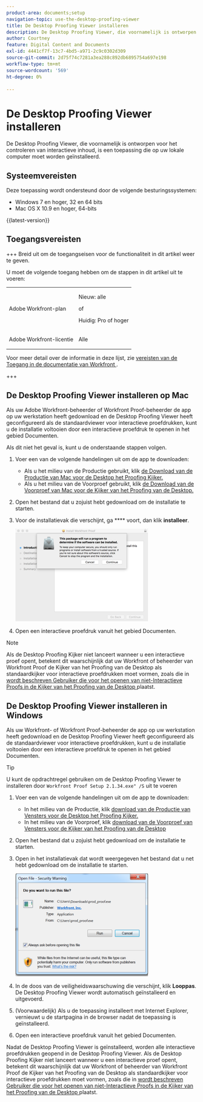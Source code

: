 ```yaml
---
product-area: documents;setup
navigation-topic: use-the-desktop-proofing-viewer
title: De Desktop Proofing Viewer installeren
description: De Desktop Proofing Viewer, die voornamelijk is ontworpen voor het controleren van interactieve inhoud, is een toepassing die op uw lokale computer moet worden geïnstalleerd.
author: Courtney
feature: Digital Content and Documents
exl-id: 4441cf7f-13c7-4bd5-a971-2c9c0302d309
source-git-commit: 2d75f74c7281a3ea288c892db6895754a697e198
workflow-type: tm+mt
source-wordcount: '569'
ht-degree: 0%

---
```


# De Desktop Proofing Viewer installeren

<!--Audited: 12/2023-->

De Desktop Proofing Viewer, die voornamelijk is ontworpen voor het controleren van interactieve inhoud, is een toepassing die op uw lokale computer moet worden geïnstalleerd.

## Systeemvereisten

Deze toepassing wordt ondersteund door de volgende besturingssystemen:

* Windows 7 en hoger, 32 en 64 bits
* Mac OS X 10.9 en hoger, 64-bits

{{latest-version}}

## Toegangsvereisten

+++ Breid uit om de toegangseisen voor de functionaliteit in dit artikel weer te geven.

U moet de volgende toegang hebben om de stappen in dit artikel uit te voeren:

<table style="table-layout:auto"> 
 <col> 
 <col> 
 <tbody> 
  <tr> 
   <td role="rowheader">Adobe Workfront-plan</td> 
   <td> <p>Nieuw: alle</p> <p>of</p> <p>Huidig: Pro of hoger</p> </td> 
  </tr> 
  <tr> 
   <td role="rowheader">Adobe Workfront-licentie</td> 
   <td> <p>Alle</p></td> 
  </tr> 
 </tbody> 
</table>

Voor meer detail over de informatie in deze lijst, zie [ vereisten van de Toegang in de documentatie van Workfront ](/help/quicksilver/administration-and-setup/add-users/access-levels-and-object-permissions/access-level-requirements-in-documentation.md).

+++



## De Desktop Proofing Viewer installeren op Mac

Als uw Adobe Workfront-beheerder of Workfront Proof-beheerder de app op uw werkstation heeft gedownload en de Desktop Proofing Viewer heeft geconfigureerd als de standaardviewer voor interactieve proefdrukken, kunt u de installatie voltooien door een interactieve proefdruk te openen in het gebied Documenten.

Als dit niet het geval is, kunt u de onderstaande stappen volgen.

1. Voer een van de volgende handelingen uit om de app te downloaden:

   * Als u het milieu van de Productie gebruikt, klik [ de Download van de Productie van Mac voor de Desktop het Proofing Kijker.](https://app.proofhq.com/desktopviewer/mac)
   * Als u het milieu van de Voorproef gebruikt, klik [ de Download van de Voorproef van Mac voor de Kijker van het Proofing van de Desktop.](https://assets.preview.proofhq.com/nativeviewer/desktop_viewer/Workfront+Proof+Preview-2.1.44.pkg)

1. Open het bestand dat u zojuist hebt gedownload om de installatie te starten.
1. Voor de installatievak die verschijnt, ga **** voort, dan klik **installeer**.

   ![ 0}000776.png ](assets/00000776-350x244.png)

1. Open een interactieve proefdruk vanuit het gebied Documenten.

>[!NOTE]
>
>Als de Desktop Proofing Kijker niet lanceert wanneer u een interactieve proef opent, betekent dit waarschijnlijk dat uw Workfront of beheerder van Workfront Proof de Kijker van het Proofing van de Desktop als standaardkijker voor interactieve proefdrukken moet vormen, zoals die in [ wordt beschreven Gebruiker die voor het openen van niet-Interactieve Proofs in de Kijker van het Proofing van de Desktop ](../../../workfront-proof/wp-work-proofsfiles/review-proofs-dpv/destop-proofing-viewer.md#user-setting-for-opening-non-interactive-proofs-in-the-desktop-proofing-viewer) plaatst.

## De Desktop Proofing Viewer installeren in Windows

Als uw Workfront- of Workfront Proof-beheerder de app op uw werkstation heeft gedownload en de Desktop Proofing Viewer heeft geconfigureerd als de standaardviewer voor interactieve proefdrukken, kunt u de installatie voltooien door een interactieve proefdruk te openen in het gebied Documenten.

>[!TIP]
>
>U kunt de opdrachtregel gebruiken om de Desktop Proofing Viewer te installeren door `Workfront Proof Setup 2.1.34.exe" /S` uit te voeren

1. Voer een van de volgende handelingen uit om de app te downloaden:

   * In het milieu van de Productie, klik [ download van de Productie van Vensters voor de Desktop het Proofing Kijker.](https://app.proofhq.com/desktopviewer/windows)
   * In het milieu van de Voorproef, klik [ download van de Voorproef van Vensters voor de Kijker van het Proofing van de Desktop ](https://assets.preview.proofhq.com/nativeviewer/desktop_viewer/Workfront+Proof+Preview+Setup+2.1.44.exe)

1. Open het bestand dat u zojuist hebt gedownload om de installatie te starten.
1. Open in het installatievak dat wordt weergegeven het bestand dat u net hebt gedownload om de installatie te starten.

   ![ Screen_Shot_2018-05-02_at_10.56.55_AM.png ](assets/screen-shot-2018-05-02-at-10.56.55-am-350x271.png)

1. In de doos van de veiligheidswaarschuwing die verschijnt, klik **Looppas**. De Desktop Proofing Viewer wordt automatisch geïnstalleerd en uitgevoerd.
1. (Voorwaardelijk) Als u de toepassing installeert met Internet Explorer, vernieuwt u de startpagina in de browser nadat de toepassing is geïnstalleerd.
1. Open een interactieve proefdruk vanuit het gebied Documenten.

Nadat de Desktop Proofing Viewer is geïnstalleerd, worden alle interactieve proefdrukken geopend in de Desktop Proofing Viewer. Als de Desktop Proofing Kijker niet lanceert wanneer u een interactieve proef opent, betekent dit waarschijnlijk dat uw Workfront of beheerder van Workfront Proof de Kijker van het Proofing van de Desktop als standaardkijker voor interactieve proefdrukken moet vormen, zoals die in [ wordt beschreven Gebruiker die voor het openen van niet-Interactieve Proofs in de Kijker van het Proofing van de Desktop ](../../../workfront-proof/wp-work-proofsfiles/review-proofs-dpv/destop-proofing-viewer.md#user-setting-for-launching-non-interactive-proofs) plaatst.
